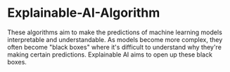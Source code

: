 # Explainable-AI-Algorithm
These algorithms aim to make the predictions of machine learning models interpretable and understandable. As models become more complex, they often become "black boxes" where it's difficult to understand why they're making certain predictions. Explainable AI aims to open up these black boxes.
